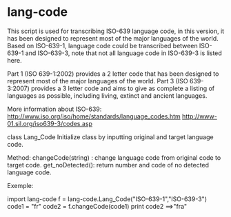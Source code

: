 lang-code
=========
This script is used for transcribing ISO-639 language code, in this version, it has been designed to represent most of the major languages of the world. Based on ISO-639-1, language code could be transcribed between ISO-639-1 and ISO-639-3, note that not all language code in ISO-639-3 is listed here.

Part 1 (ISO 639-1:2002) provides a 2 letter code that has been designed to represent most of the major languages of the world.
Part 3 (ISO 639-3:2007) provides a 3 letter code and aims to give as complete a listing of languages as possible, including living, extinct and ancient languages.

More information about ISO-639:
http://www.iso.org/iso/home/standards/language_codes.htm
http://www-01.sil.org/iso639-3/codes.asp

class Lang_Code
Initialize class by inputting original and target language code.

Method:
changeCode(string) : change language code from original code to target code.
get_noDetected(): return number and code of no detected language code.

Exemple:

import lang-code
f = lang-code.Lang_Code("ISO-639-1","ISO-639-3")
code1 = "fr"
code2 = f.changeCode(code1)
print code2
==>"fra"